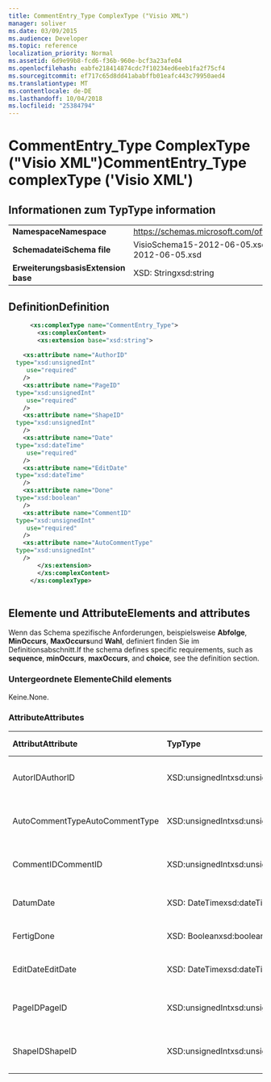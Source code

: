 ```yaml
---
title: CommentEntry_Type ComplexType ("Visio XML")
manager: soliver
ms.date: 03/09/2015
ms.audience: Developer
ms.topic: reference
localization_priority: Normal
ms.assetid: 6d9e99b8-fcd6-f36b-960e-bcf3a23afe04
ms.openlocfilehash: eabfe218414874cdc7f10234ed6eeb1fa2f75cf4
ms.sourcegitcommit: ef717c65d8dd41ababffb01eafc443c79950aed4
ms.translationtype: MT
ms.contentlocale: de-DE
ms.lasthandoff: 10/04/2018
ms.locfileid: "25384794"
---
```

# <a name="commententrytype-complextype-visio-xml"></a><span data-ttu-id="fde71-102">CommentEntry_Type ComplexType ("Visio XML")</span><span class="sxs-lookup"><span data-stu-id="fde71-102">CommentEntry_Type complexType ('Visio XML')</span></span>

## <a name="type-information"></a><span data-ttu-id="fde71-103">Informationen zum Typ</span><span class="sxs-lookup"><span data-stu-id="fde71-103">Type information</span></span>

|||
|:-----|:-----|
|<span data-ttu-id="fde71-104">**Namespace**</span><span class="sxs-lookup"><span data-stu-id="fde71-104">**Namespace**</span></span> <br/> |https://schemas.microsoft.com/office/visio/2011/1/core  <br/> |
|<span data-ttu-id="fde71-105">**Schemadatei**</span><span class="sxs-lookup"><span data-stu-id="fde71-105">**Schema file**</span></span> <br/> |<span data-ttu-id="fde71-106">VisioSchema15-2012-06-05.xsd</span><span class="sxs-lookup"><span data-stu-id="fde71-106">VisioSchema15-2012-06-05.xsd</span></span>  <br/> |
|<span data-ttu-id="fde71-107">**Erweiterungsbasis**</span><span class="sxs-lookup"><span data-stu-id="fde71-107">**Extension base**</span></span> <br/> |<span data-ttu-id="fde71-108">XSD: String</span><span class="sxs-lookup"><span data-stu-id="fde71-108">xsd:string</span></span>  <br/> |
   
## <a name="definition"></a><span data-ttu-id="fde71-109">Definition</span><span class="sxs-lookup"><span data-stu-id="fde71-109">Definition</span></span>

```XML
      <xs:complexType name="CommentEntry_Type">
        <xs:complexContent>
        <xs:extension base="xsd:string">
      
    <xs:attribute name="AuthorID"
  type="xsd:unsignedInt"
     use="required"
    />
    <xs:attribute name="PageID"
  type="xsd:unsignedInt"
     use="required"
    />
    <xs:attribute name="ShapeID"
  type="xsd:unsignedInt"
    />
    <xs:attribute name="Date"
  type="xsd:dateTime"
     use="required"
    />
    <xs:attribute name="EditDate"
  type="xsd:dateTime"
    />
    <xs:attribute name="Done"
  type="xsd:boolean"
    />
    <xs:attribute name="CommentID"
  type="xsd:unsignedInt"
     use="required"
    />
    <xs:attribute name="AutoCommentType"
  type="xsd:unsignedInt"
    />
        </xs:extension>
        </xs:complexContent>
      </xs:complexType>
      
```

## <a name="elements-and-attributes"></a><span data-ttu-id="fde71-110">Elemente und Attribute</span><span class="sxs-lookup"><span data-stu-id="fde71-110">Elements and attributes</span></span>

<span data-ttu-id="fde71-111">Wenn das Schema spezifische Anforderungen, beispielsweise **Abfolge**, **MinOccurs**, **MaxOccurs**und **Wahl**, definiert finden Sie im Definitionsabschnitt.</span><span class="sxs-lookup"><span data-stu-id="fde71-111">If the schema defines specific requirements, such as **sequence**, **minOccurs**, **maxOccurs**, and **choice**, see the definition section.</span></span> 
  
### <a name="child-elements"></a><span data-ttu-id="fde71-112">Untergeordnete Elemente</span><span class="sxs-lookup"><span data-stu-id="fde71-112">Child elements</span></span>

<span data-ttu-id="fde71-113">Keine.</span><span class="sxs-lookup"><span data-stu-id="fde71-113">None.</span></span>
  
### <a name="attributes"></a><span data-ttu-id="fde71-114">Attribute</span><span class="sxs-lookup"><span data-stu-id="fde71-114">Attributes</span></span>

|<span data-ttu-id="fde71-115">**Attribut**</span><span class="sxs-lookup"><span data-stu-id="fde71-115">**Attribute**</span></span>|<span data-ttu-id="fde71-116">**Typ**</span><span class="sxs-lookup"><span data-stu-id="fde71-116">**Type**</span></span>|<span data-ttu-id="fde71-117">**Erforderlich**</span><span class="sxs-lookup"><span data-stu-id="fde71-117">**Required**</span></span>|<span data-ttu-id="fde71-118">**Beschreibung**</span><span class="sxs-lookup"><span data-stu-id="fde71-118">**Description**</span></span>|<span data-ttu-id="fde71-119">**Mögliche Werte**</span><span class="sxs-lookup"><span data-stu-id="fde71-119">**Possible values**</span></span>|
|:-----|:-----|:-----|:-----|:-----|
|<span data-ttu-id="fde71-120">AutorID</span><span class="sxs-lookup"><span data-stu-id="fde71-120">AuthorID</span></span>  <br/> |<span data-ttu-id="fde71-121">XSD:unsignedInt</span><span class="sxs-lookup"><span data-stu-id="fde71-121">xsd:unsignedInt</span></span>  <br/> |<span data-ttu-id="fde71-122">erforderlich</span><span class="sxs-lookup"><span data-stu-id="fde71-122">required</span></span>  <br/> ||<span data-ttu-id="fde71-123">Werte des Typs Xsd:unsignedInt.</span><span class="sxs-lookup"><span data-stu-id="fde71-123">Values of the xsd:unsignedInt type.</span></span>  <br/> |
|<span data-ttu-id="fde71-124">AutoCommentType</span><span class="sxs-lookup"><span data-stu-id="fde71-124">AutoCommentType</span></span>  <br/> |<span data-ttu-id="fde71-125">XSD:unsignedInt</span><span class="sxs-lookup"><span data-stu-id="fde71-125">xsd:unsignedInt</span></span>  <br/> |<span data-ttu-id="fde71-126">Optional</span><span class="sxs-lookup"><span data-stu-id="fde71-126">optional</span></span>  <br/> ||<span data-ttu-id="fde71-127">Werte des Typs Xsd:unsignedInt.</span><span class="sxs-lookup"><span data-stu-id="fde71-127">Values of the xsd:unsignedInt type.</span></span>  <br/> |
|<span data-ttu-id="fde71-128">CommentID</span><span class="sxs-lookup"><span data-stu-id="fde71-128">CommentID</span></span>  <br/> |<span data-ttu-id="fde71-129">XSD:unsignedInt</span><span class="sxs-lookup"><span data-stu-id="fde71-129">xsd:unsignedInt</span></span>  <br/> |<span data-ttu-id="fde71-130">erforderlich</span><span class="sxs-lookup"><span data-stu-id="fde71-130">required</span></span>  <br/> ||<span data-ttu-id="fde71-131">Werte des Typs Xsd:unsignedInt.</span><span class="sxs-lookup"><span data-stu-id="fde71-131">Values of the xsd:unsignedInt type.</span></span>  <br/> |
|<span data-ttu-id="fde71-132">Datum</span><span class="sxs-lookup"><span data-stu-id="fde71-132">Date</span></span>  <br/> |<span data-ttu-id="fde71-133">XSD: DateTime</span><span class="sxs-lookup"><span data-stu-id="fde71-133">xsd:dateTime</span></span>  <br/> |<span data-ttu-id="fde71-134">erforderlich</span><span class="sxs-lookup"><span data-stu-id="fde71-134">required</span></span>  <br/> ||<span data-ttu-id="fde71-135">Werte des Typs xsd: DateTime.</span><span class="sxs-lookup"><span data-stu-id="fde71-135">Values of the xsd:dateTime type.</span></span>  <br/> |
|<span data-ttu-id="fde71-136">Fertig</span><span class="sxs-lookup"><span data-stu-id="fde71-136">Done</span></span>  <br/> |<span data-ttu-id="fde71-137">XSD: Boolean</span><span class="sxs-lookup"><span data-stu-id="fde71-137">xsd:boolean</span></span>  <br/> |<span data-ttu-id="fde71-138">Optional</span><span class="sxs-lookup"><span data-stu-id="fde71-138">optional</span></span>  <br/> ||<span data-ttu-id="fde71-139">Werte des Typs xsd: Boolean.</span><span class="sxs-lookup"><span data-stu-id="fde71-139">Values of the xsd:boolean type.</span></span>  <br/> |
|<span data-ttu-id="fde71-140">EditDate</span><span class="sxs-lookup"><span data-stu-id="fde71-140">EditDate</span></span>  <br/> |<span data-ttu-id="fde71-141">XSD: DateTime</span><span class="sxs-lookup"><span data-stu-id="fde71-141">xsd:dateTime</span></span>  <br/> |<span data-ttu-id="fde71-142">Optional</span><span class="sxs-lookup"><span data-stu-id="fde71-142">optional</span></span>  <br/> ||<span data-ttu-id="fde71-143">Werte des Typs xsd: DateTime.</span><span class="sxs-lookup"><span data-stu-id="fde71-143">Values of the xsd:dateTime type.</span></span>  <br/> |
|<span data-ttu-id="fde71-144">PageID</span><span class="sxs-lookup"><span data-stu-id="fde71-144">PageID</span></span>  <br/> |<span data-ttu-id="fde71-145">XSD:unsignedInt</span><span class="sxs-lookup"><span data-stu-id="fde71-145">xsd:unsignedInt</span></span>  <br/> |<span data-ttu-id="fde71-146">erforderlich</span><span class="sxs-lookup"><span data-stu-id="fde71-146">required</span></span>  <br/> ||<span data-ttu-id="fde71-147">Werte des Typs Xsd:unsignedInt.</span><span class="sxs-lookup"><span data-stu-id="fde71-147">Values of the xsd:unsignedInt type.</span></span>  <br/> |
|<span data-ttu-id="fde71-148">ShapeID</span><span class="sxs-lookup"><span data-stu-id="fde71-148">ShapeID</span></span>  <br/> |<span data-ttu-id="fde71-149">XSD:unsignedInt</span><span class="sxs-lookup"><span data-stu-id="fde71-149">xsd:unsignedInt</span></span>  <br/> |<span data-ttu-id="fde71-150">Optional</span><span class="sxs-lookup"><span data-stu-id="fde71-150">optional</span></span>  <br/> ||<span data-ttu-id="fde71-151">Werte des Typs Xsd:unsignedInt.</span><span class="sxs-lookup"><span data-stu-id="fde71-151">Values of the xsd:unsignedInt type.</span></span>  <br/> |
   

